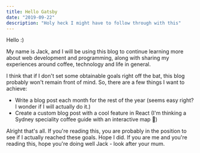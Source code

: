 ```yaml
---
title: Hello Gatsby
date: "2019-09-22"
description: "Holy heck I might have to follow through with this"
---
```


Hello :)

My name is Jack, and I will be using this blog to continue learning more about web development and programming, along with sharing my experiences around coffee, technology and life in general.

I think that if I don't set some obtainable goals right off the bat, this blog probably won't remain front of mind. So,
there are a few things I want to achieve:

- Write a blog post each month for the rest of the year (seems easy right? I wonder if I will actually do it.)
- Create a custom blog post with a cool feature in React (I'm thinking a Sydney speciality coffee guide with an interactive map  🤔)

Alright that's all. If you're reading this, you are probably in the position to see if I actually reached these goals. Hope I did. If you are me and you're reading this, hope you're doing well Jack - look after your mum.
